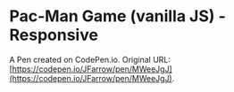 # Pac-Man Game (vanilla JS) - Responsive

A Pen created on CodePen.io. Original URL: [https://codepen.io/JFarrow/pen/MWeeJgJ](https://codepen.io/JFarrow/pen/MWeeJgJ).


